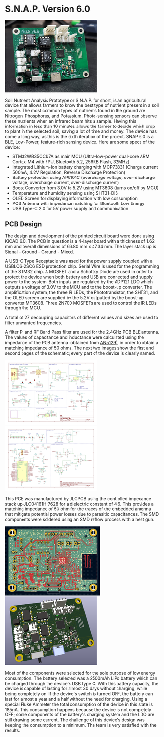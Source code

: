 # S.N.A.P. Version 6.0

<img src="SNAP Project PCB Files/PCB Files V6.0/Images/PCB Front 2.jpg" width="300px"></a>

Soil Nutrient Analysis Prototype or S.N.A.P. for short, is an agricultural device that allows farmers to know the best type of nutrient present in a soil sample. The most common types of nutrients found in the ground are Nitrogen, Phosphorus, and Potassium. Photo-sensing sensors can observe these nutrients when an infrared beam hits a sample. Having this information in less than 10 minutes allows the farmer to decide which crop to plant in the selected soil, saving a lot of time and money. The device has come a long way, as this is the sixth iteration of the project. SNAP 6.0 is a BLE, Low-Power, feature-rich sensing device. Here are some specs of the device:

- STM32WB35CCU7A as main MCU (Ultra-low-power dual-core ARM Cortex-M4 with FPU, Bluetooth 5.2, 256KB Flash, 32MHz)
- Integrated Lithium-Ion battery charging with MCP73831 (Charge current 500mA, 4.2V Regulation, Reverse Discharge Protection)
- Battery protection using AP9101C (overcharge voltage, over-discharge voltage, overcharge current, over-discharge current)
- Boost Converter from 3.0V to 5.2V using MT3608 (turns on/off by MCU)
- Temperature and humidity sensing using SHT31-DIS
- OLED Screen for displaying information with low consumption
- PCB Antenna with impedance matching for Bluetooth Low Energy
- USB Type-C 2.0 for 5V power supply and communication

## PCB Design
The design and development of the printed circuit board were done using KiCAD 6.0. The PCB in question is a 4-layer board with a thickness of 1.62 mm and overall dimensions of 66.80 mm x 47.34 mm. The layer stack up is Signal - Ground - Ground - Mixed. 

A USB-C Type Receptacle was used for the power supply coupled with a USBLC6-2SC6 ESD protection chip. Serial Wire is used for the programming of the STM32 chip. A MOSFET and a Schottky Diode are used in order to protect the device when both battery and USB are connected and supply power to the system. Both inputs are regulated by the ADP121 LDO which outputs a voltage of 3.0V to the MCU and to the boost-up converter. The amplification system, the three IR LEDs, the Phototransistor, the SHT31, and the OLED screen are supplied by the 5.2V outputted by the boost-up converter MT3608. Three 2N700 MOSFETs are used to control the IR LEDs through the MCU. 

A total of 27 decoupling capacitors of different values and sizes are used to filter unwanted frequencies. 

A filter PI and RF Band Pass filter are used for the 2.4GHz PCB BLE antenna. The values of capacitance and inductance were calculated using the impedance of the PCB antenna (obtained from [AN5129](https://www.st.com/resource/en/application_note/an5129-low-cost-pcb-antenna-for-24ghz-radio-meander-design-for-stm32wb-series-stmicroelectronics.pdf)), in order to obtain a matching impedance of 50 ohms. The next two images show the first and second pages of the schematic; every part of the device is clearly named.

<img src="SNAP Project PCB Files/PCB Files V6.0/Images/Page 1 KiCAD Schematic.jpg" width="300px"></a>
<img src="SNAP Project PCB Files/PCB Files V6.0/Images/Page 2 KiCAD Schematic.jpg" width="300px"></a>

This PCB was manufactured by JLCPCB using the controlled impedance stack up JLC04161H-7628 for a dielectric constant of 4.6. This provides a matching impedance of 50 ohm for the traces of the embedded antenna that mitigate potential power losses due to parasitic capacitances. The SMD components were soldered using an SMD reflow process with a heat gun.

<img src="SNAP Project PCB Files/PCB Files V6.0/Images/PCB Design.jpg" width="310px"></a>
<img src="SNAP Project PCB Files/PCB Files V6.0/Images/3D PCB Front.jpg" width="300px"></a>

Most of the components were selected for the sole purpose of low energy consumption. The battery selected was a 2500mAh LiPo battery which can be charged through the device's USB type C. With this battery capacity, the device is capable of lasting for almost 30 days without charging, while being completely on. If the device's switch is turned OFF, the battery can last for almost a year and a half without the need for charging. Using a special Fluke Ammeter the total consumption of the device in this state is 185nA. This consumption happens because the device is not completely OFF; some components of the battery's charging system and the LDO are still drawing some current. The challenge of this device's design was keeping the consumption to a minimum. The team is very satisfied with the results.
